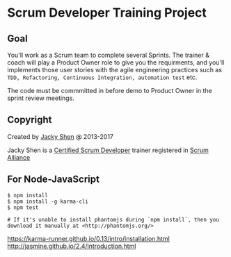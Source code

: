 Scrum Developer Training Project
================================


## Goal

You'll work as a Scrum team to complete several Sprints. The trainer & coach will play a Product Owner role to give you the requirments, and you'll implements those user stories with the agile engineering practices such as `TDD, Refactoring, Continuous Integration, automation test` etc.

The code must be commmitted in before demo to Product Owner in the sprint review meetings.




## Copyright

Created by [Jacky Shen](http://www.jackyshen.com) @ 2013-2017

Jacky Shen is a [Certified Scrum Developer](http://www.uperform.cn) trainer registered in [Scrum Alliance](https://www.scrumalliance.org)


## For Node-JavaScript

    $ npm install    
    $ npm install -g karma-cli
    $ npm test

    # If it's unable to install phantomjs during `npm install`, then you download it manually at <http://phantomjs.org/>

<https://karma-runner.github.io/0.13/intro/installation.html>
<http://jasmine.github.io/2.4/introduction.html>
